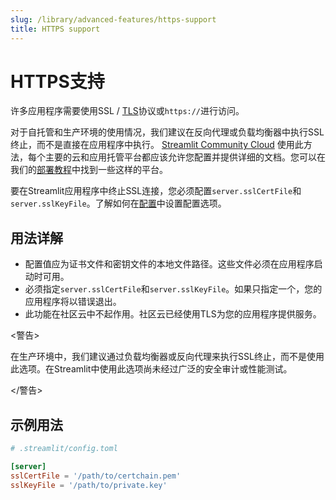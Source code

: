 ```yaml
---
slug: /library/advanced-features/https-support
title: HTTPS support
---
```


# HTTPS支持

许多应用程序需要使用SSL / [TLS](https://en.wikipedia.org/wiki/Transport_Layer_Security)协议或`https://`进行访问。

对于自托管和生产环境的使用情况，我们建议在反向代理或负载均衡器中执行SSL终止，而不是直接在应用程序中执行。 [Streamlit Community Cloud](/streamlit-community-cloud) 使用此方法，每个主要的云和应用托管平台都应该允许您配置并提供详细的文档。您可以在我们的[部署教程](/knowledge-base/tutorials/deploy)中找到一些这样的平台。

要在Streamlit应用程序中终止SSL连接，您必须配置`server.sslCertFile`和`server.sslKeyFile`。了解如何在[配置](/library/advanced-features/configuration)中设置配置选项。

## 用法详解

- 配置值应为证书文件和密钥文件的本地文件路径。这些文件必须在应用程序启动时可用。
- 必须指定`server.sslCertFile`和`server.sslKeyFile`。如果只指定一个，您的应用程序将以错误退出。
- 此功能在社区云中不起作用。社区云已经使用TLS为您的应用程序提供服务。

<警告>

在生产环境中，我们建议通过负载均衡器或反向代理来执行SSL终止，而不是使用此选项。在Streamlit中使用此选项尚未经过广泛的安全审计或性能测试。

</警告>

## 示例用法

```toml
# .streamlit/config.toml

[server]
sslCertFile = '/path/to/certchain.pem'
sslKeyFile = '/path/to/private.key'
```